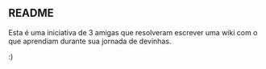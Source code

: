 ## README

Esta é uma iniciativa de 3 amigas que resolveram escrever uma wiki com o que aprendiam durante sua jornada de devinhas.

:)
